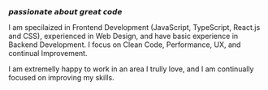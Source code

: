 𝙥𝙖𝙨𝙨𝙞𝙤𝙣𝙖𝙩𝙚 𝙖𝙗𝙤𝙪𝙩 𝙜𝙧𝙚𝙖𝙩 𝙘𝙤𝙙𝙚


I am specilaized in Frontend Development (JavaScript, TypeScript, React.js and CSS), experienced in Web Design, and have basic experience in Backend Development. I focus on Clean Code, Performance, UX, and continual Improvement. 

I am extremelly happy to work in an area I trully love, and I am continually focused on improving my skills.
